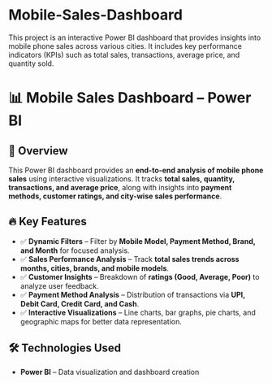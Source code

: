 # Mobile-Sales-Dashboard
This project is an interactive Power BI dashboard that provides insights into mobile phone sales across various cities. It includes key performance indicators (KPIs) such as total sales, transactions, average price, and quantity sold. 
# 📊 Mobile Sales Dashboard – Power BI  

## 📌 Overview  
This Power BI dashboard provides an **end-to-end analysis of mobile phone sales** using interactive visualizations. It tracks **total sales, quantity, transactions, and average price**, along with insights into **payment methods, customer ratings, and city-wise sales performance**.  

## 🔥 Key Features  
- ✅ **Dynamic Filters** – Filter by **Mobile Model, Payment Method, Brand, and Month** for focused analysis.  
- ✅ **Sales Performance Analysis** – Track **total sales trends across months, cities, brands, and mobile models**.  
- ✅ **Customer Insights** – Breakdown of **ratings (Good, Average, Poor)** to analyze user feedback.  
- ✅ **Payment Method Analysis** – Distribution of transactions via **UPI, Debit Card, Credit Card, and Cash**.  
- ✅ **Interactive Visualizations** – Line charts, bar graphs, pie charts, and geographic maps for better data representation.  

## 🛠️ Technologies Used  
- **Power BI** – Data visualization and dashboard creation  
